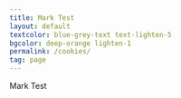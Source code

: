 ```yaml
---
title: Mark Test
layout: default
textcolor: blue-grey-text text-lighten-5
bgcolor: deep-orange lighten-1
permalink: /cookies/
tag: page
---
```


Mark Test
